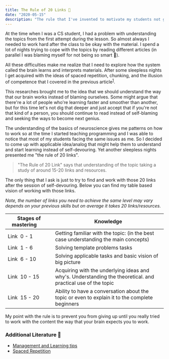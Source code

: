 ```yaml
---
title: The Rule of 20 Links 🔗
date: "2020-05-15"
description: "The rule that I've invented to motivate my students not giving up."
---
```


At the time when I was a CS student, I had a problem with understanding the topics from the first attempt during the lesson. So almost always I needed to work hard after the class to be okay with the material. I spend a lot of nights trying to cope with the topics by reading different articles (in parallel I was blaming myself for not being so smart 🤟).

All these difficulties make me realize that I need to explore how the system called the brain learns and interprets materials. After some sleepless nights I get acquired with the ideas of spaced repetition, chunking, and the illusion of competence that I covered in the previous article<sup>[1](#additional-literature-)</sup>.

This researches brought me to the idea that we should understand the way that our brain works instead of blaming ourselves. Some might argue that there're a lot of people who're learning faster and smoother than another, but for this time let's not dig that deeper and just accept that if you're not that kind of a person, you should continue to read instead of self-blaming and seeking the ways to become next genius.

The understanding of the basics of neuroscience gives me patterns on how to work so at the time I started teaching programming and I was able to notice that most of my students facing the same issues as me. So I decided to come up with applicable idea/analog that might help them to understand and start learning instead of self-devouring. Yet another sleepless nights presented me "the rule of 20 links".

> "The Rule of 20 Link" says that understanding of the topic taking a study of around 15-20 links and resources.

The only thing that I ask is just to try to find and work with those 20 links after the session of self-devouring. Below you can find my table based vision of working with those links.

_Note, the number of links you need to achieve the same level may vary depends on your previous skills but on average it takes 20 links/resources._

| Stages of mastering&nbsp;&nbsp;&nbsp;&nbsp;&nbsp;&nbsp;&nbsp;                              | Knowledge|
|---------------------------------------------------|-----------------------------------------------------------------------------------|
| Link&nbsp; 0 - 1                                      | Getting familiar with the topic: (in the best case understanding the main concepts)                                                                                                                                   |
| Link&nbsp; 1 - 6                                      | Solving template problems tasks                                                                                                                               |
| Link&nbsp; 6 - 10                                     | Solving applicable tasks and basic vision of big picture                                                                                         |
| Link&nbsp; 10 - 15                                    | Acquiring with the underlying ideas and why's. Understanding the theoretical. and practical use of the topic |
| Link&nbsp; 15 - 20                                    | Ability to have a conversation about the topic or even to explain it to the complete beginners                                                                                    |

My point with the rule is to prevent you from giving up until you really tried to work with the content the way that your brain expects you to work.

### Additional Literature 📖

* [Management and Learning tips](https://oganisyan.com/blog/self-management-tips/)
* [Spaced Repetition](https://en.wikipedia.org/wiki/Spaced_repetition)